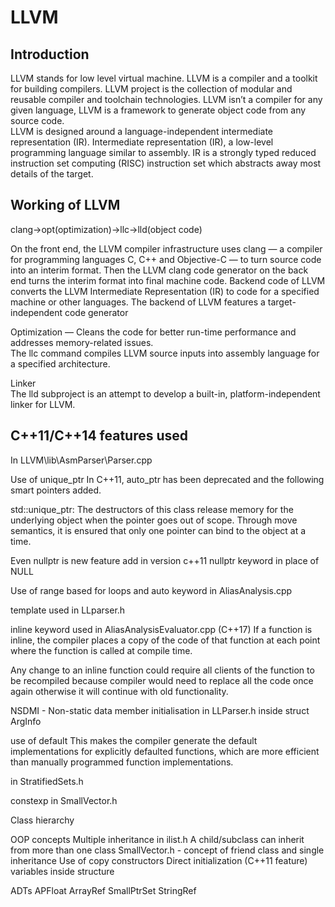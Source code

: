 # LLVM

## Introduction

LLVM stands for low level virtual machine. LLVM is a compiler and a toolkit for building compilers. LLVM project is the collection of modular and reusable compiler and toolchain technologies. LLVM isn’t a compiler for any given language, LLVM is a framework to generate object code from any source code.<br>
LLVM is designed around a language-independent intermediate representation (IR). Intermediate representation (IR), a low-level programming language similar to assembly. IR is a strongly typed reduced instruction set computing (RISC) instruction set which abstracts away most details of the target.

## Working of LLVM
clang->opt(optimization)->llc->lld(object code)

On the front end, the LLVM compiler infrastructure uses clang — a compiler for programming languages C, C++ and Objective-C — to turn source code into an interim format. Then the LLVM clang code generator on the back end turns the interim format into final machine code.
Backend code of LLVM converts the LLVM Intermediate Representation (IR) to code for a specified machine or other languages.
The backend of LLVM features a target-independent code generator <br>

Optimization — Cleans the code for better run-time performance and addresses memory-related issues. <br>
The llc command compiles LLVM source inputs into assembly language for a specified architecture.  <br> 

Linker <br>
The lld subproject is an attempt to develop a built-in, platform-independent linker for LLVM. <br>

## C++11/C++14 features used
In LLVM\lib\AsmParser\Parser.cpp

Use of unique_ptr
In C++11, auto_ptr has been deprecated and the following smart pointers added.

std::unique_ptr: The destructors of this class release memory for the underlying object when the pointer goes out of scope. Through move semantics, it is ensured that only one pointer can bind to the object at a time.

Even nullptr is new feature add in version c++11
nullptr keyword in place of NULL

Use of range based for loops and auto keyword in AliasAnalysis.cpp

template used in LLparser.h 

inline keyword used in AliasAnalysisEvaluator.cpp (C++17)
If a function is inline, the compiler places a copy of the code of that function at each point where the function is called at compile time.

Any change to an inline function could require all clients of the function to be recompiled because compiler would need to replace all the code once again otherwise it will continue with old functionality.

NSDMI - Non-static data member initialisation in LLParser.h inside struct ArgInfo

use of default
This makes the compiler generate the default implementations for explicitly defaulted functions, which are more efficient than manually programmed function implementations.

in StratifiedSets.h

constexp in SmallVector.h

Class hierarchy


OOP concepts
Multiple inheritance in ilist.h
A child/subclass can inherit from more than one class
SmallVector.h - concept of friend class and single inheritance
Use of copy constructors
Direct initialization (C++11 feature) variables inside structure





ADTs
APFloat
ArrayRef
SmallPtrSet
StringRef



